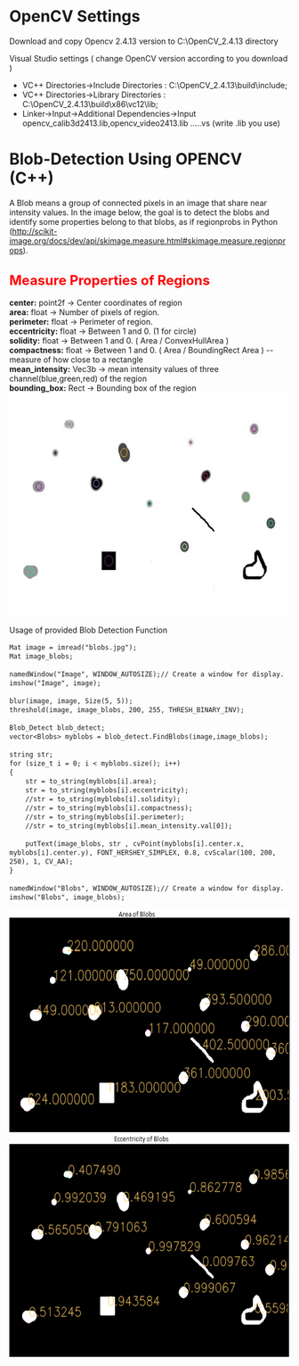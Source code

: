 # OpenCV Settings

Download and copy Opencv 2.4.13 version to C:\OpenCV_2.4.13 directory

 Visual Studio settings ( change OpenCV version according to you download )

- VC++ Directories->Include Directories :  C:\OpenCV_2.4.13\build\include;
- VC++ Directories->Library Directories :  C:\OpenCV_2.4.13\build\x86\vc12\lib;
- Linker->Input->Additional Dependencies->Input  opencv_calib3d2413.lib,opencv_video2413.lib .....vs (write .lib you use)


# Blob-Detection Using OPENCV (C++)

A Blob means a group of connected pixels in an image that share near intensity values. 
In the image below, the goal is to detect the blobs and identify some properties belong to that blobs, as if regionprobs in Python 
(http://scikit-image.org/docs/dev/api/skimage.measure.html#skimage.measure.regionprops).


<br>
<font color="red" size="5"> <strong>Measure Properties of Regions</strong> </font>
<br><br>
<strong>center:</strong>      point2f ->  Center coordinates of region
<br>
<strong>area:</strong>      float ->  Number of pixels of region.
<br>
<strong>perimeter:</strong>     float ->  Perimeter of region.
<br>
<strong>eccentricity:</strong>      float ->  Between 1 and 0. (1 for circle)
<br>
<strong>solidity:</strong>      float ->  Between 1 and 0. ( Area / ConvexHullArea ) 
<br>
<strong>compactness:</strong>     float ->  Between 1 and 0. ( Area / BoundingRect Area ) -- measure of how close to a rectangle
<br>
<strong>mean_intensity:</strong>      Vec3b ->  mean intensity values of three channel(blue,green,red) of the region
<br>
<strong>bounding_box:</strong>      Rect  -> Bounding box of the region
<br>

<img height="400" src="https://github.com/mribrahim/Blob-Detection/blob/master/Blob_detect/blobs.jpg" />

Usage of provided Blob Detection Function


  	Mat image = imread("blobs.jpg");
	Mat image_blobs;

	namedWindow("Image", WINDOW_AUTOSIZE);// Create a window for display.
	imshow("Image", image);

	blur(image, image, Size(5, 5));
	threshold(image, image_blobs, 200, 255, THRESH_BINARY_INV);

	Blob_Detect blob_detect;
	vector<Blobs> myblobs = blob_detect.FindBlobs(image,image_blobs);

	string str;
	for (size_t i = 0; i < myblobs.size(); i++)
	{
		str = to_string(myblobs[i].area);
		str = to_string(myblobs[i].eccentricity);
		//str = to_string(myblobs[i].solidity);
		//str = to_string(myblobs[i].compactness);
		//str = to_string(myblobs[i].perimeter);
		//str = to_string(myblobs[i].mean_intensity.val[0]);

		putText(image_blobs, str , cvPoint(myblobs[i].center.x, myblobs[i].center.y), FONT_HERSHEY_SIMPLEX, 0.8, cvScalar(100, 200, 250), 1, CV_AA);
	}

	namedWindow("Blobs", WINDOW_AUTOSIZE);// Create a window for display.
	imshow("Blobs", image_blobs);
  
  
  <img height="400" src="https://github.com/mribrahim/Blob-Detection/blob/master/Blob_detect/areaofblobs.png" />
  <img height="400" src="https://github.com/mribrahim/Blob-Detection/blob/master/Blob_detect/eccentricityofblobs.png" />
  
  
